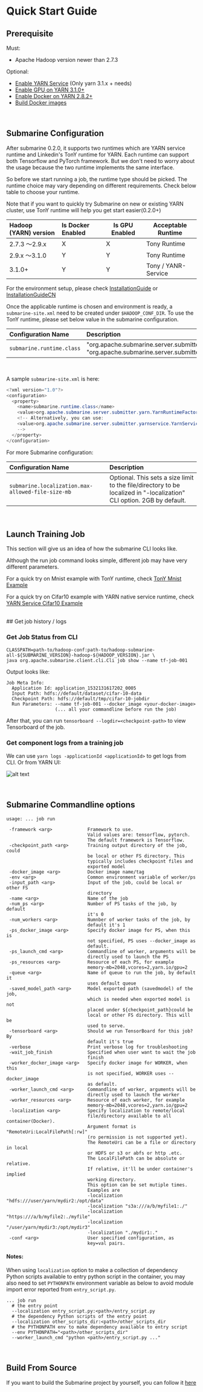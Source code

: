 <!--
   Licensed to the Apache Software Foundation (ASF) under one or more
   contributor license agreements.  See the NOTICE file distributed with
   this work for additional information regarding copyright ownership.
   The ASF licenses this file to You under the Apache License, Version 2.0
   (the "License"); you may not use this file except in compliance with
   the License.  You may obtain a copy of the License at
   http://www.apache.org/licenses/LICENSE-2.0
   Unless required by applicable law or agreed to in writing, software
   distributed under the License is distributed on an "AS IS" BASIS,
   WITHOUT WARRANTIES OR CONDITIONS OF ANY KIND, either express or implied.
   See the License for the specific language governing permissions and
   limitations under the License.
-->

# Quick Start Guide

## Prerequisite

Must:

- Apache Hadoop version newer than 2.7.3

Optional:

- [Enable YARN Service](https://hadoop.apache.org/docs/r3.1.0/hadoop-yarn/hadoop-yarn-site/yarn-service/Overview.html) (Only yarn 3.1.x + needs)
- [Enable GPU on YARN 3.1.0+](https://hadoop.apache.org/docs/r3.1.0/hadoop-yarn/hadoop-yarn-site/UsingGpus.html)
- [Enable Docker on YARN 2.8.2+](https://hadoop.apache.org/docs/r2.8.2/hadoop-yarn/hadoop-yarn-site/DockerContainers.html)
- [Build Docker images](WriteDockerfileTF.md)


<br />

## Submarine Configuration

After submarine 0.2.0, it supports two runtimes which are YARN service runtime and Linkedin's TonY runtime for YARN. Each runtime can support both Tensorflow and PyTorch framework. But we don't need to worry about the usage because the two runtime implements the same interface.

So before we start running a job, the runtime type should be picked. The runtime choice may vary depending on different requirements. Check below table to choose your runtime.

Note that if you want to quickly try Submarine on new or existing YARN cluster, use TonY runtime will help you get start easier(0.2.0+)

| Hadoop (YARN) version | Is Docker Enabled | Is GPU Enabled | Acceptable Runtime  |
| :-------------------- | :---------------- | -------------- | ------------------- |
| 2.7.3 ～2.9.x         | X                 | X              | Tony Runtime        |
| 2.9.x ～3.1.0         | Y                 | Y              | Tony Runtime        |
| 3.1.0+                | Y                 | Y              | Tony / YANR-Service |

For the environment setup, please check [InstallationGuide](InstallationGuide.md) or [InstallationGuideCN](InstallationGuideChineseVersion.md)

Once the applicable runtime is chosen and environment is ready, a `submarine-site.xml` need to be created under  `$HADOOP_CONF_DIR`. To use the TonY runtime, please set below value in the submarine configuration.

|Configuration Name | Description |
|:---- |:---- |
| `submarine.runtime.class` | "org.apache.submarine.server.submitter.yarn.YarnRuntimeFactory" or "org.apache.submarine.server.submitter.yarnservice.YarnServiceRuntimeFactory" |

<br />

A sample `submarine-site.xml` is here:
```java
<?xml version="1.0"?>
<configuration>
  <property>
    <name>submarine.runtime.class</name>
    <value>org.apache.submarine.server.submitter.yarn.YarnRuntimeFactory</value>
    <!-- Alternatively, you can use:
    <value>org.apache.submarine.server.submitter.yarnservice.YarnServiceRuntimeFactory</value>
    -->
  </property>
</configuration>
```

For more Submarine configuration:

|Configuration Name | Description |
|:---- |:---- |
| `submarine.localization.max-allowed-file-size-mb` | Optional. This sets a size limit to the file/directory to be localized in "-localization" CLI option. 2GB by default. |


<br />

## Launch Training Job
This section will give us an idea of how the submarine CLI looks like.

Although the run job command looks simple, different job may have very different parameters.

For a quick try on Mnist example with TonY runtime, check [TonY Mnist Example](TonYRuntimeGuide.md)


For a quick try on Cifar10 example with YARN native service runtime, check [YARN Service Cifar10 Example](RunningDistributedCifar10TFJobsWithYarnService.md)


<br />
## Get job history / logs

### Get Job Status from CLI

```shell
CLASSPATH=path-to/hadoop-conf:path-to/hadoop-submarine-all-${SUBMARINE_VERSION}-hadoop-${HADOOP_VERSION}.jar \
java org.apache.submarine.client.cli.Cli job show --name tf-job-001
```

Output looks like:
```shell
Job Meta Info:
  Application Id: application_1532131617202_0005
  Input Path: hdfs://default/dataset/cifar-10-data
  Checkpoint Path: hdfs://default/tmp/cifar-10-jobdir
  Run Parameters: --name tf-job-001 --docker_image <your-docker-image>
                  (... all your commandline before run the job)
```

After that, you can run ```tensorboard --logdir=<checkpoint-path>``` to view Tensorboard of the job.

### Get component logs from a training job

We can use `yarn logs -applicationId <applicationId>` to get logs from CLI.
Or from YARN UI:

![alt text](../assets/job-logs-ui.png "Job logs UI")

<br />

## Submarine Commandline options

```$xslt
usage: ... job run

 -framework <arg>             Framework to use.
                              Valid values are: tensorflow, pytorch.
                              The default framework is Tensorflow.
 -checkpoint_path <arg>       Training output directory of the job, could
                              be local or other FS directory. This
                              typically includes checkpoint files and
                              exported model
 -docker_image <arg>          Docker image name/tag
 -env <arg>                   Common environment variable of worker/ps
 -input_path <arg>            Input of the job, could be local or other FS
                              directory
 -name <arg>                  Name of the job
 -num_ps <arg>                Number of PS tasks of the job, by default
                              it's 0
 -num_workers <arg>           Numnber of worker tasks of the job, by
                              default it's 1
 -ps_docker_image <arg>       Specify docker image for PS, when this is
                              not specified, PS uses --docker_image as
                              default.
 -ps_launch_cmd <arg>         Commandline of worker, arguments will be
                              directly used to launch the PS
 -ps_resources <arg>          Resource of each PS, for example
                              memory-mb=2048,vcores=2,yarn.io/gpu=2
 -queue <arg>                 Name of queue to run the job, by default it
                              uses default queue
 -saved_model_path <arg>      Model exported path (savedmodel) of the job,
                              which is needed when exported model is not
                              placed under ${checkpoint_path}could be
                              local or other FS directory. This will be
                              used to serve.
 -tensorboard <arg>           Should we run TensorBoard for this job? By
                              default it's true
 -verbose                     Print verbose log for troubleshooting
 -wait_job_finish             Specified when user want to wait the job
                              finish
 -worker_docker_image <arg>   Specify docker image for WORKER, when this
                              is not specified, WORKER uses --docker_image
                              as default.
 -worker_launch_cmd <arg>     Commandline of worker, arguments will be
                              directly used to launch the worker
 -worker_resources <arg>      Resource of each worker, for example
                              memory-mb=2048,vcores=2,yarn.io/gpu=2
 -localization <arg>          Specify localization to remote/local
                              file/directory available to all container(Docker).
                              Argument format is "RemoteUri:LocalFilePath[:rw]"
                              (ro permission is not supported yet).
                              The RemoteUri can be a file or directory in local
                              or HDFS or s3 or abfs or http .etc.
                              The LocalFilePath can be absolute or relative.
                              If relative, it'll be under container's implied
                              working directory.
                              This option can be set mutiple times.
                              Examples are
                              -localization "hdfs:///user/yarn/mydir2:/opt/data"
                              -localization "s3a:///a/b/myfile1:./"
                              -localization "https:///a/b/myfile2:./myfile"
                              -localization "/user/yarn/mydir3:/opt/mydir3"
                              -localization "./mydir1:."
 -conf <arg>                  User specified configuration, as
                              key=val pairs.
```

#### Notes:
When using `localization` option to make a collection of dependency Python
scripts available to entry python script in the container, you may also need to
set `PYTHONPATH` environment variable as below to avoid module import error
reported from `entry_script.py`.

```shell
... job run
  # the entry point
  --localization entry_script.py:<path>/entry_script.py
  # the dependency Python scripts of the entry point
  --localization other_scripts_dir:<path>/other_scripts_dir
  # the PYTHONPATH env to make dependency available to entry script
  --env PYTHONPATH="<path>/other_scripts_dir"
  --worker_launch_cmd "python <path>/entry_script.py ..."
```

<br />

## Build From Source

If you want to build the Submarine project by yourself, you can follow it [here](../development/BuildFromCode.md)
